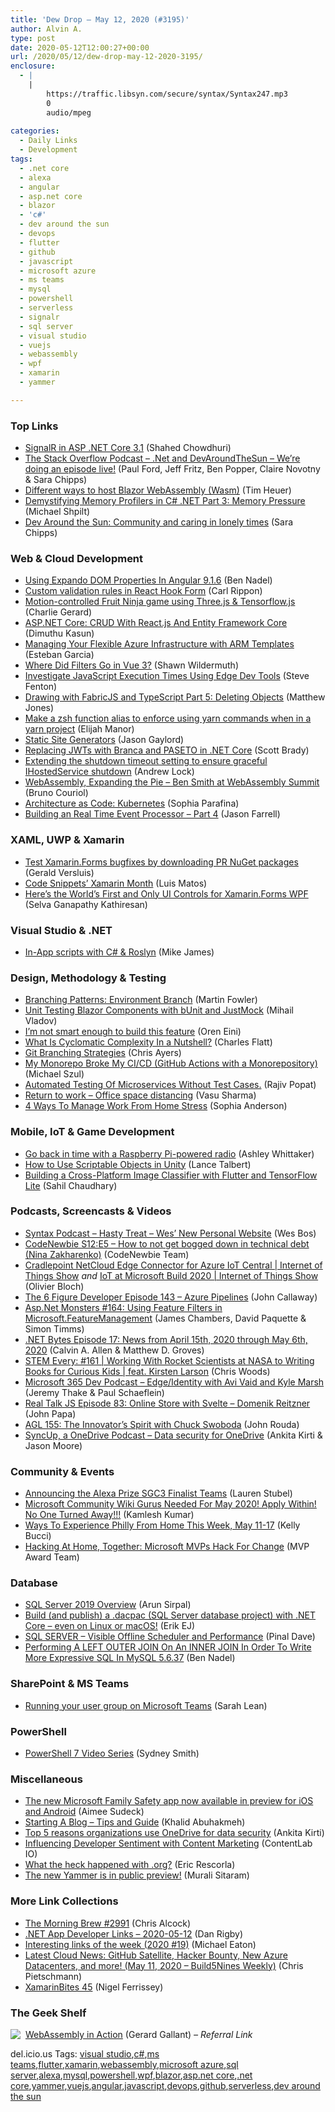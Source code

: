 ```yaml
---
title: 'Dew Drop – May 12, 2020 (#3195)'
author: Alvin A.
type: post
date: 2020-05-12T12:00:27+00:00
url: /2020/05/12/dew-drop-may-12-2020-3195/
enclosure:
  - |
    |
        https://traffic.libsyn.com/secure/syntax/Syntax247.mp3
        0
        audio/mpeg
        
categories:
  - Daily Links
  - Development
tags:
  - .net core
  - alexa
  - angular
  - asp.net core
  - blazor
  - 'c#'
  - dev around the sun
  - devops
  - flutter
  - github
  - javascript
  - microsoft azure
  - ms teams
  - mysql
  - powershell
  - serverless
  - signalr
  - sql server
  - visual studio
  - vuejs
  - webassembly
  - wpf
  - xamarin
  - yammer

---
```

### <a name="top"></a>Top Links

  * <a href="https://wakeupandcode.com/signalr-in-asp-net-core-3-1/" target="_blank" rel="noopener noreferrer">SignalR in ASP .NET Core 3.1</a> (Shahed Chowdhuri)
  * <a href="https://the-stack-overflow-podcast.simplecast.com/episodes/dot-net-devaroundthesun-live-episode-twitch-boSccaeu" target="_blank" rel="noopener noreferrer">The Stack Overflow Podcast &#8211; .Net and DevAroundTheSun &#8211; We&#8217;re doing an episode live!</a> (Paul Ford, Jeff Fritz, Ben Popper, Claire Novotny & Sara Chipps)
  * <a href="https://timheuer.com/blog/deploy-blazor-webassembly-applications-on-azure-using-github-actions-wasm/" target="_blank" rel="noopener noreferrer">Different ways to host Blazor WebAssembly (Wasm)</a> (Tim Heuer)
  * <a href="https://michaelscodingspot.com/fix-memory-pressure-dotnet/" target="_blank" rel="noopener noreferrer">Demystifying Memory Profilers in C# .NET Part 3: Memory Pressure</a> (Michael Shpilt)
  * <a href="https://stackoverflow.blog/2020/05/11/dev-around-the-sun-community-and-caring-in-lonely-times/" target="_blank" rel="noopener noreferrer">Dev Around the Sun: Community and caring in lonely times</a> (Sara Chipps)



### <a name="web"></a>Web & Cloud Development

  * <a href="https://www.bennadel.com/blog/3824-using-expando-dom-properties-in-angular-9-1-6.htm" target="_blank" rel="noopener noreferrer">Using Expando DOM Properties In Angular 9.1.6</a> (Ben Nadel)
  * <a href="https://www.carlrippon.com/custom-validation-rules-in-react-hook-form/" target="_blank" rel="noopener noreferrer">Custom validation rules in React Hook Form</a> (Carl Rippon)
  * <a href="https://dev.to/devdevcharlie/motion-controlled-fruit-ninja-game-using-three-js-tensorflow-js-18de" target="_blank" rel="noopener noreferrer">Motion-controlled Fruit Ninja game using Three.js & Tensorflow.js</a> (Charlie Gerard)
  * <a href="https://medium.com/swlh/asp-net-core-crud-with-react-js-and-entity-framework-core-8b73185d8c20?source=rss----f5af2b715248---4" target="_blank" rel="noopener noreferrer">ASP.NET Core: CRUD With React.js And Entity Framework Core</a> (Dimuthu Kasun)
  * <a href="https://newsignature.com/articles/managing-your-flexible-azure-infrastructure-with-arm-templates/" target="_blank" rel="noopener noreferrer">Managing Your Flexible Azure Infrastructure with ARM Templates</a> (Esteban Garcia)
  * <a href="http://wildermuth.com/2020/05/11/Where-Did-Filters-Go-in-Vue-3" target="_blank" rel="noopener noreferrer">Where Did Filters Go in Vue 3?</a> (Shawn Wildermuth)
  * <a href="https://www.stevefenton.co.uk/2020/05/investigate-javascript-execution-times-using-edge-dev-tools/" target="_blank" rel="noopener noreferrer">Investigate JavaScript Execution Times Using Edge Dev Tools</a> (Steve Fenton)
  * <a href="http://feedproxy.google.com/~r/ExceptionNotFound/~3/GQgjK50y7Cs/" target="_blank" rel="noopener noreferrer">Drawing with FabricJS and TypeScript Part 5: Deleting Objects</a> (Matthew Jones)
  * <a href="http://elijahmanor.com/zsh-function-alias-yarn/" target="_blank" rel="noopener noreferrer">Make a zsh function alias to enforce using yarn commands when in a yarn project</a> (Elijah Manor)
  * <a href="https://www.jasongaylord.com/blog/static-site-generators" target="_blank" rel="noopener noreferrer">Static Site Generators</a> (Jason Gaylord)
  * <a href="https://www.scottbrady91.com/C-Sharp/Replacing-JWTs-with-Branca-and-PASETO-in-dotnet-Core" target="_blank" rel="noopener noreferrer">Replacing JWTs with Branca and PASETO in .NET Core</a> (Scott Brady)
  * <a href="https://andrewlock.net/extending-the-shutdown-timeout-setting-to-ensure-graceful-ihostedservice-shutdown/" target="_blank" rel="noopener noreferrer">Extending the shutdown timeout setting to ensure graceful IHostedService shutdown</a> (Andrew Lock)
  * <a href="https://www.infoq.com/news/2020/05/webassembly-summit-2020-apie/?utm_campaign=infoq_content&utm_source=infoq&utm_medium=feed&utm_term=global" target="_blank" rel="noopener noreferrer">WebAssembly, Expanding the Pie &#8211; Ben Smith at WebAssembly Summit</a> (Bruno Couriol)
  * <a href="https://www.pulumi.com/blog/architecture-as-code-kubernetes/" target="_blank" rel="noopener noreferrer">Architecture as Code: Kubernetes</a> (Sophia Parafina)
  * <a href="https://jfarrell.net/2020/05/11/building-an-real-time-event-processor-part-4/" target="_blank" rel="noopener noreferrer">Building an Real Time Event Processor – Part 4</a> (Jason Farrell)



### <a name="silverlight"></a>XAML, UWP & Xamarin

  * <a href="https://blog.verslu.is/xamarin/xamarin-forms-xamarin/test-xamarin-forms-bugfixes/?utm_source=rss&utm_medium=rss&utm_campaign=test-xamarin-forms-bugfixes" target="_blank" rel="noopener noreferrer">Test Xamarin.Forms bugfixes by downloading PR NuGet packages</a> (Gerald Versluis)
  * <a href="https://luismts.com/code-snippetss-xamarin-month/" target="_blank" rel="noopener noreferrer">Code Snippets’ Xamarin Month</a> (Luis Matos)
  * <a href="https://www.syncfusion.com/blogs/post/heres-the-worlds-first-and-only-ui-controls-for-xamarin-forms-wpf.aspx" target="_blank" rel="noopener noreferrer">Here’s the World’s First and Only UI Controls for Xamarin.Forms WPF</a> (Selva Ganapathy Kathiresan)



### <a name="dotnet"></a>Visual Studio & .NET

  * <a href="https://mikecodes.net/2020/05/11/in-app-scripts-with-c-roslyn/" target="_blank" rel="noopener noreferrer">In-App scripts with C# & Roslyn</a> (Mike James)



### <a name="design"></a>Design, Methodology & Testing

  * <a href="https://martinfowler.com/articles/branching-patterns.html#environment-branch" target="_blank" rel="noopener noreferrer">Branching Patterns: Environment Branch</a> (Martin Fowler)
  * <a href="https://www.telerik.com/blogs/unit-testing-blazor-components-bunit-justmock" target="_blank" rel="noopener noreferrer">Unit Testing Blazor Components with bUnit and JustMock</a> (Mihail Vladov)
  * <a href="http://feedproxy.google.com/~r/AyendeRahien/~3/B_Wbn-NhpvA/im-not-smart-enough-to-build-this-feature" target="_blank" rel="noopener noreferrer">I’m not smart enough to build this feature</a> (Oren Eini)
  * <a href="https://www.softwaremeadows.com/posts/what_is_cyclomatic_complexity_md" target="_blank" rel="noopener noreferrer">What Is Cyclomatic Complexity In a Nutshell?</a> (Charles Flatt)
  * <a href="https://newsignature.com/articles/git-branching-strategies/" target="_blank" rel="noopener noreferrer">Git Branching Strategies</a> (Chris Ayers)
  * <a href="https://codepunk.io/my-monorepo-broke-my-ci-cd-github-actions-with-a-monorepository/" target="_blank" rel="noopener noreferrer">My Monorepo Broke My CI/CD (GitHub Actions with a Monorepository)</a> (Michael Szul)
  * <a href="https://www.thousandtyone.com/blog/AutomatedTestingOfMicroservicesWithoutTestCases.aspx" target="_blank" rel="noopener noreferrer">Automated Testing Of Microservices Without Test Cases.</a> (Rajiv Popat)
  * <a href="https://techcommunity.microsoft.com/t5/healthcare-and-life-sciences/return-to-work-office-space-distancing/ba-p/1380806" target="_blank" rel="noopener noreferrer">Return to work &#8211; Office space distancing</a> (Vasu Sharma)
  * <a href="https://heragenda.com/4-ways-to-manage-work-from-home-stress/" target="_blank" rel="noopener noreferrer">4 Ways To Manage Work From Home Stress</a> (Sophia Anderson)



### <a name="mobile"></a>Mobile, IoT & Game Development

  * <a href="https://www.raspberrypi.org/blog/go-back-in-time-with-a-raspberry-pi-powered-radio/" target="_blank" rel="noopener noreferrer">Go back in time with a Raspberry Pi-powered radio</a> (Ashley Whittaker)
  * <a href="https://www.red-gate.com/simple-talk/dotnet/c-programming/how-to-use-scriptable-objects-in-unity/" target="_blank" rel="noopener noreferrer">How to Use Scriptable Objects in Unity</a> (Lance Talbert)
  * <a href="https://heartbeat.fritz.ai/building-a-cross-platform-image-classifier-with-flutter-and-tensorflow-lite-c7789af9b33a?source=rss----680eee12c50d---4" target="_blank" rel="noopener noreferrer">Building a Cross-Platform Image Classifier with Flutter and TensorFlow Lite</a> (Sahil Chaudhary)



### <a name="podcasts"></a>Podcasts, Screencasts & Videos

  * <a href="https://traffic.libsyn.com/secure/syntax/Syntax247.mp3" target="_blank" rel="noopener noreferrer">Syntax Podcast &#8211; Hasty Treat &#8211; Wes&#8217; New Personal Website</a> (Wes Bos)
  * <a href="https://www.codenewbie.org/podcast/how-to-not-get-bogged-down-in-technical-debt" target="_blank" rel="noopener noreferrer">CodeNewbie S12:E5 &#8211; How to not get bogged down in technical debt (Nina Zakharenko)</a> (CodeNewbie Team)
  * <a href="https://channel9.msdn.com/Shows/Internet-of-Things-Show/Cradlepoint-NetCloud-Edge-Connector-for-Azure-IoT-Central?WT.mc_id=DX_MVP4025064" target="_blank" rel="noopener noreferrer">Cradlepoint NetCloud Edge Connector for Azure IoT Central | Internet of Things Show</a> _and_ <a href="https://channel9.msdn.com/Shows/Internet-of-Things-Show/IoT-at-Microsoft-Build-2020?WT.mc_id=DX_MVP4025064" target="_blank" rel="noopener noreferrer">IoT at Microsoft Build 2020 | Internet of Things Show</a> (Olivier Bloch)
  * <a href="https://6figuredev.com/podcast/episode-143-azure-pipelines/" target="_blank" rel="noopener noreferrer">The 6 Figure Developer Episode 143 – Azure Pipelines</a> (John Callaway)
  * <a href="http://www.youtube.com/watch?v=V92ewvGgSVk" target="_blank" rel="noopener noreferrer">Asp.Net Monsters #164: Using Feature Filters in Microsoft.FeatureManagement</a> (James Chambers, David Paquette & Simon Timms)
  * <a href="https://www.dotnetbytes.fm/17" target="_blank" rel="noopener noreferrer">.NET Bytes Episode 17: News from April 15th, 2020 through May 6th, 2020</a> (Calvin A. Allen & Matthew D. Groves)
  * <a href="https://remarkablechatter.com/stem-every-161-working-with-rocket-scientists-at-nasa-to-writing-books-for-curious-kids-feat-kirsten-larson/" target="_blank" rel="noopener noreferrer">STEM Every: #161 | Working With Rocket Scientists at NASA to Writing Books for Curious Kids | feat. Kirsten Larson</a> (Chris Woods)
  * <a href="https://www.m365devpodcast.com/e/edgeidentity-with-avi-vaid-and-kyle-marsh/" target="_blank" rel="noopener noreferrer">Microsoft 365 Dev Podcast &#8211; Edge/Identity with Avi Vaid and Kyle Marsh</a> (Jeremy Thake & Paul Schaeflein)
  * <a href="https://realtalkjavascript.simplecast.com/episodes/episode-83-online-store-with-svelte-domenik-reitzner-Yny4JQdB" target="_blank" rel="noopener noreferrer">Real Talk JS Episode 83: Online Store with Svelte &#8211; Domenik Reitzner</a> (John Papa)
  * <a href="https://www.ageekleader.com/agl-155-the-innovators-spirit-with-chuck-swoboda/" target="_blank" rel="noopener noreferrer">AGL 155: The Innovator’s Spirit with Chuck Swoboda</a> (John Rouda)
  * <a href="http://syncup.mpsn.libsynpro.com/tbd-may-2020" target="_blank" rel="noopener noreferrer">SyncUp, a OneDrive Podcast &#8211; Data security for OneDrive</a> (Ankita Kirti & Jason Moore)



### <a name="events"></a>Community & Events

  * <a href="https://developer.amazon.com/blogs/alexa/post/92fb6136-babe-4907-8f06-53e744504047/announcing-the-alexa-prize-sgc3-finalist-teams" target="_blank" rel="noopener noreferrer">Announcing the Alexa Prize SGC3 Finalist Teams</a> (Lauren Stubel)
  * <a href="https://techcommunity.microsoft.com/t5/wiki-ninjas-blog/microsoft-community-wiki-gurus-needed-for-may-2020-apply-within/ba-p/1381774" target="_blank" rel="noopener noreferrer">Microsoft Community Wiki Gurus Needed For May 2020! Apply Within! No One Turned Away!!!</a> (Kamlesh Kumar)
  * <a href="https://www.uwishunu.com/2020/05/ways-to-experience-philly-from-home-this-week-may-11-17/" target="_blank" rel="noopener noreferrer">Ways To Experience Philly From Home This Week, May 11-17</a> (Kelly Bucci)
  * <a href="https://techcommunity.microsoft.com/t5/microsoft-mvp-award-program-blog/hacking-at-home-together-microsoft-mvps-hack-for-change/ba-p/1380417" target="_blank" rel="noopener noreferrer">Hacking At Home, Together: Microsoft MVPs Hack For Change</a> (MVP Award Team)



### <a name="sql"></a>Database

  * <a href="https://blobeater.blog/2020/05/12/sql-server-2019-overview/" target="_blank" rel="noopener noreferrer">SQL Server 2019 Overview</a> (Arun Sirpal)
  * <a href="http://feedproxy.google.com/~r/ErikejBlogsAboutSqlCompactnetAndRelatedStuff/~3/qcT8uzXpCBs/build-and-publish-dacpac-sql-server.html" target="_blank" rel="noopener noreferrer">Build (and publish) a .dacpac (SQL Server database project) with .NET Core &#8211; even on Linux or macOS!</a> (Erik EJ)
  * <a href="https://blog.sqlauthority.com/2020/05/12/sql-server-visible-offline-scheduler-and-performance/?utm_source=rss&utm_medium=rss&utm_campaign=sql-server-visible-offline-scheduler-and-performance" target="_blank" rel="noopener noreferrer">SQL SERVER – Visible Offline Scheduler and Performance</a> (Pinal Dave)
  * <a href="https://www.bennadel.com/blog/3825-performing-a-left-outer-join-on-an-inner-join-in-order-to-write-more-expressive-sql-in-mysql-5-6-37.htm" target="_blank" rel="noopener noreferrer">Performing A LEFT OUTER JOIN On An INNER JOIN In Order To Write More Expressive SQL In MySQL 5.6.37</a> (Ben Nadel)



### <a name="sp"></a>SharePoint & MS Teams

  * <a href="https://techcommunity.microsoft.com/t5/itops-talk-blog/running-your-user-group-on-microsoft-teams/ba-p/1342684" target="_blank" rel="noopener noreferrer">Running your user group on Microsoft Teams</a> (Sarah Lean)



### <a name="ps"></a>PowerShell

  * <a href="https://devblogs.microsoft.com/powershell/powershell-7-video-series/" target="_blank" rel="noopener noreferrer">PowerShell 7 Video Series</a> (Sydney Smith)



### <a name="misc"></a>Miscellaneous

  * <a href="https://www.microsoft.com/en-us/microsoft-365/blog/2020/05/11/new-microsoft-family-safety-app-now-available-preview-ios-android/" target="_blank" rel="noopener noreferrer">The new Microsoft Family Safety app now available in preview for iOS and Android</a> (Aimee Sudeck)
  * <a href="https://khalidabuhakmeh.com/starting-a-blog" target="_blank" rel="noopener noreferrer">Starting A Blog &#8211; Tips and Guide</a> (Khalid Abuhakmeh)
  * <a href="https://techcommunity.microsoft.com/t5/microsoft-onedrive-blog/top-5-reasons-organizations-use-onedrive-for-data-security/ba-p/1375574" target="_blank" rel="noopener noreferrer">Top 5 reasons organizations use OneDrive for data security</a> (Ankita Kirti)
  * <a href="https://developermedia.com/influencing-developer-sentiment/" target="_blank" rel="noopener noreferrer">Influencing Developer Sentiment with Content Marketing</a> (ContentLab IO)
  * <a href="https://blog.mozilla.org/blog/2020/05/11/what-the-heck-happened-with-org/" target="_blank" rel="noopener noreferrer">What the heck happened with .org?</a> (Eric Rescorla)
  * <a href="https://techcommunity.microsoft.com/t5/yammer-blog/the-new-yammer-is-in-public-preview/ba-p/1375521" target="_blank" rel="noopener noreferrer">The new Yammer is in public preview!</a> (Murali Sitaram)



### <a name="links"></a>More Link Collections

  * <a href="http://feedproxy.google.com/~r/ReflectivePerspective/~3/AiSdABQ_r14/" target="_blank" rel="noopener noreferrer">The Morning Brew #2991</a> (Chris Alcock)
  * <a href="https://links.danrigby.com/2020/05/app-developer-links-2020-05-12/" target="_blank" rel="noopener noreferrer">.NET App Developer Links &#8211; 2020-05-12</a> (Dan Rigby)
  * <a href="https://samestuffdifferentday.com/2020/05/11/interesting-links-of-the-week-2020-19/" target="_blank" rel="noopener noreferrer">Interesting links of the week (2020 #19)</a> (Michael Eaton)
  * <a href="https://build5nines.com/build5nines-weekly-may-11-2020/" target="_blank" rel="noopener noreferrer">Latest Cloud News: GitHub Satellite, Hacker Bounty, New Azure Datacenters, and more! (May 11, 2020 – Build5Nines Weekly)</a> (Chris Pietschmann)
  * <a href="https://xamarininsider.com/2020/05/12/xamarinbites-45/" target="_blank" rel="noopener noreferrer">XamarinBites 45</a> (Nigel Ferrissey)



### <a name="shelf"></a>The Geek Shelf

<a href="https://www.amazon.com/WebAssembly-Action-Gerard-Gallant/dp/1617295744/?tag=amavin-20" target="_blank" rel="noopener noreferrer"><img decoding="async" align="left" style="margin: 0px 4px 10px 0px; border: 0px currentcolor; border-image: none; float: left; display: inline; background-image: none;" src="https://m.media-amazon.com/images/I/71-ER3y9z2L._AC_UY218_.jpg" border="0" /></a>&nbsp;<a href="https://www.amazon.com/WebAssembly-Action-Gerard-Gallant/dp/1617295744/?tag=amavin-20" target="_blank" rel="noopener noreferrer">WebAssembly in Action</a> (Gerard Gallant) _&#8211; Referral Link_











<div class="wlWriterEditableSmartContent" id="scid:77ECF5F8-D252-44F5-B4EB-D463C5396A79:2dc7bf2f-59e8-48e2-857a-94f569e9777e" style="margin: 0px; padding: 0px; float: none; display: inline;">
  del.icio.us Tags: <a href="http://del.icio.us/popular/visual+studio" rel="tag">visual studio</a>,<a href="http://del.icio.us/popular/c%23" rel="tag">c#</a>,<a href="http://del.icio.us/popular/ms+teams" rel="tag">ms teams</a>,<a href="http://del.icio.us/popular/flutter" rel="tag">flutter</a>,<a href="http://del.icio.us/popular/xamarin" rel="tag">xamarin</a>,<a href="http://del.icio.us/popular/webassembly" rel="tag">webassembly</a>,<a href="http://del.icio.us/popular/microsoft+azure" rel="tag">microsoft azure</a>,<a href="http://del.icio.us/popular/sql+server" rel="tag">sql server</a>,<a href="http://del.icio.us/popular/alexa" rel="tag">alexa</a>,<a href="http://del.icio.us/popular/mysql" rel="tag">mysql</a>,<a href="http://del.icio.us/popular/powershell" rel="tag">powershell</a>,<a href="http://del.icio.us/popular/wpf" rel="tag">wpf</a>,<a href="http://del.icio.us/popular/blazor" rel="tag">blazor</a>,<a href="http://del.icio.us/popular/asp.net+core" rel="tag">asp.net core</a>,<a href="http://del.icio.us/popular/.net+core" rel="tag">.net core</a>,<a href="http://del.icio.us/popular/yammer" rel="tag">yammer</a>,<a href="http://del.icio.us/popular/vuejs" rel="tag">vuejs</a>,<a href="http://del.icio.us/popular/angular" rel="tag">angular</a>,<a href="http://del.icio.us/popular/javascript" rel="tag">javascript</a>,<a href="http://del.icio.us/popular/devops" rel="tag">devops</a>,<a href="http://del.icio.us/popular/github" rel="tag">github</a>,<a href="http://del.icio.us/popular/serverless" rel="tag">serverless</a>,<a href="http://del.icio.us/popular/dev+around+the+sun" rel="tag">dev around the sun</a>
</div>